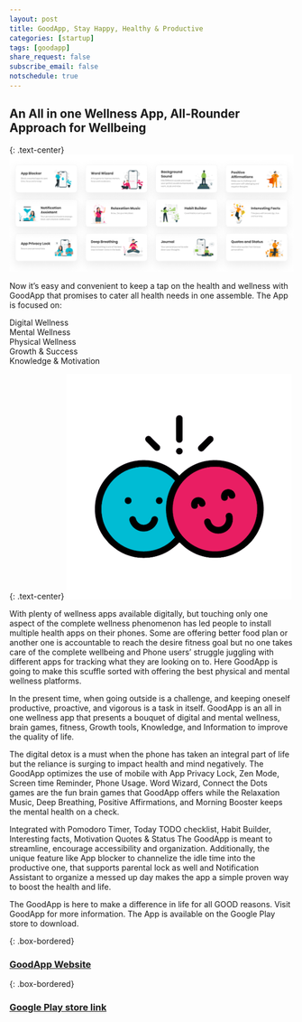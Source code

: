 ```yaml
---
layout: post
title: GoodApp, Stay Happy, Healthy & Productive
categories: [startup]
tags: [goodapp]
share_request: false
subscribe_email: false
notschedule: true
---
```


## An All in one Wellness App, All-Rounder Approach for Wellbeing

{: .text-center}
![GoodApp Logo](/img/goodapp/goodapp_all_cards.png)

Now it’s easy and convenient to keep a tap on the health and wellness with GoodApp that promises to cater all health needs in one assemble. The App is focused on:

Digital Wellness<br>
Mental Wellness<br>
Physical Wellness<br>
Growth & Success<br>
Knowledge & Motivation<br>

{: .text-center}
![GoodApp Logo](/img/goodapp/goodapp_logo.png)

With plenty of wellness apps available digitally, but touching only one aspect of the complete wellness phenomenon has led people to install multiple health apps on their phones. Some are offering better food plan or another one is accountable to reach the desire fitness goal but no one takes care of the complete wellbeing and Phone users’ struggle juggling with different apps for tracking what they are looking on to. Here GoodApp is going to make this scuffle sorted with offering the best physical and mental wellness platforms.

In the present time, when going outside is a challenge, and keeping oneself productive, proactive, and vigorous is a task in itself. GoodApp is an all in one wellness app that presents a bouquet of digital and mental wellness, brain games, fitness, Growth tools, Knowledge, and Information to improve the quality of life.

The digital detox is a must when the phone has taken an integral part of life but the reliance is surging to impact health and mind negatively. The GoodApp optimizes the use of mobile with App Privacy Lock, Zen Mode, Screen time Reminder, Phone Usage. Word Wizard, Connect the Dots games are the fun brain games that GoodApp offers while the Relaxation Music, Deep Breathing, Positive Affirmations, and Morning Booster keeps the mental health on a check.

Integrated with Pomodoro Timer, Today TODO checklist, Habit Builder, Interesting facts, Motivation Quotes & Status The GoodApp is meant to streamline, encourage accessibility and organization. Additionally, the unique feature like App blocker to channelize the idle time into the productive one, that supports parental lock as well and Notification Assistant to organize a messed up day makes the app a simple proven way to boost the health and life. 

The GoodApp is here to make a difference in life for all GOOD reasons. Visit GoodApp for more information. The App is available on the Google Play store to download. 

{: .box-bordered}
### [GoodApp Website](https://goodapp.in?referrer=gaurav-khanna.in)

{: .box-bordered}
### [Google Play store link](https://play.google.com/store/apps/details?id=in.goodapps.besuccessful)